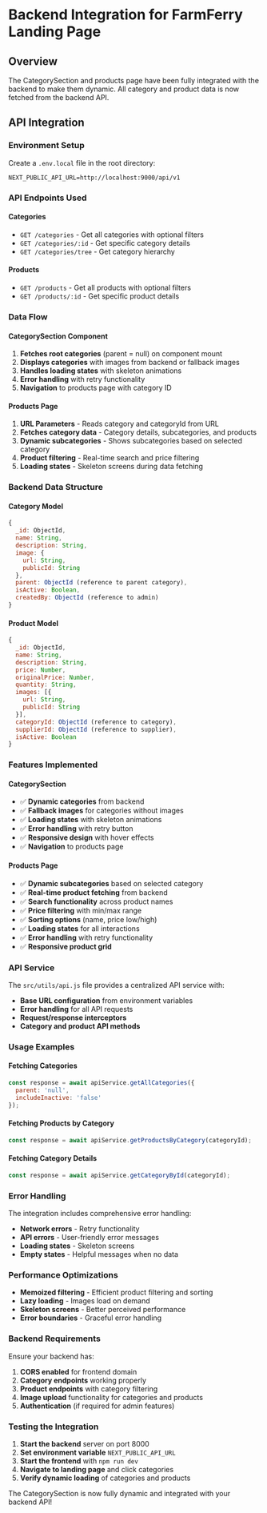 # Backend Integration for FarmFerry Landing Page

## Overview
The CategorySection and products page have been fully integrated with the backend to make them dynamic. All category and product data is now fetched from the backend API.

## API Integration

### Environment Setup
Create a `.env.local` file in the root directory:
```
NEXT_PUBLIC_API_URL=http://localhost:9000/api/v1
```

### API Endpoints Used

#### Categories
- `GET /categories` - Get all categories with optional filters
- `GET /categories/:id` - Get specific category details
- `GET /categories/tree` - Get category hierarchy

#### Products
- `GET /products` - Get all products with optional filters
- `GET /products/:id` - Get specific product details

### Data Flow

#### CategorySection Component
1. **Fetches root categories** (parent = null) on component mount
2. **Displays categories** with images from backend or fallback images
3. **Handles loading states** with skeleton animations
4. **Error handling** with retry functionality
5. **Navigation** to products page with category ID

#### Products Page
1. **URL Parameters** - Reads category and categoryId from URL
2. **Fetches category data** - Category details, subcategories, and products
3. **Dynamic subcategories** - Shows subcategories based on selected category
4. **Product filtering** - Real-time search and price filtering
5. **Loading states** - Skeleton screens during data fetching

### Backend Data Structure

#### Category Model
```javascript
{
  _id: ObjectId,
  name: String,
  description: String,
  image: {
    url: String,
    publicId: String
  },
  parent: ObjectId (reference to parent category),
  isActive: Boolean,
  createdBy: ObjectId (reference to admin)
}
```

#### Product Model
```javascript
{
  _id: ObjectId,
  name: String,
  description: String,
  price: Number,
  originalPrice: Number,
  quantity: String,
  images: [{
    url: String,
    publicId: String
  }],
  categoryId: ObjectId (reference to category),
  supplierId: ObjectId (reference to supplier),
  isActive: Boolean
}
```

### Features Implemented

#### CategorySection
- ✅ **Dynamic categories** from backend
- ✅ **Fallback images** for categories without images
- ✅ **Loading states** with skeleton animations
- ✅ **Error handling** with retry button
- ✅ **Responsive design** with hover effects
- ✅ **Navigation** to products page

#### Products Page
- ✅ **Dynamic subcategories** based on selected category
- ✅ **Real-time product fetching** from backend
- ✅ **Search functionality** across product names
- ✅ **Price filtering** with min/max range
- ✅ **Sorting options** (name, price low/high)
- ✅ **Loading states** for all interactions
- ✅ **Error handling** with retry functionality
- ✅ **Responsive product grid**

### API Service

The `src/utils/api.js` file provides a centralized API service with:
- **Base URL configuration** from environment variables
- **Error handling** for all API requests
- **Request/response interceptors**
- **Category and product API methods**

### Usage Examples

#### Fetching Categories
```javascript
const response = await apiService.getAllCategories({
  parent: 'null',
  includeInactive: 'false'
});
```

#### Fetching Products by Category
```javascript
const response = await apiService.getProductsByCategory(categoryId);
```

#### Fetching Category Details
```javascript
const response = await apiService.getCategoryById(categoryId);
```

### Error Handling

The integration includes comprehensive error handling:
- **Network errors** - Retry functionality
- **API errors** - User-friendly error messages
- **Loading states** - Skeleton screens
- **Empty states** - Helpful messages when no data

### Performance Optimizations

- **Memoized filtering** - Efficient product filtering and sorting
- **Lazy loading** - Images load on demand
- **Skeleton screens** - Better perceived performance
- **Error boundaries** - Graceful error handling

### Backend Requirements

Ensure your backend has:
1. **CORS enabled** for frontend domain
2. **Category endpoints** working properly
3. **Product endpoints** with category filtering
4. **Image upload** functionality for categories and products
5. **Authentication** (if required for admin features)

### Testing the Integration

1. **Start the backend** server on port 8000
2. **Set environment variable** `NEXT_PUBLIC_API_URL`
3. **Start the frontend** with `npm run dev`
4. **Navigate to landing page** and click categories
5. **Verify dynamic loading** of categories and products

The CategorySection is now fully dynamic and integrated with your backend API! 